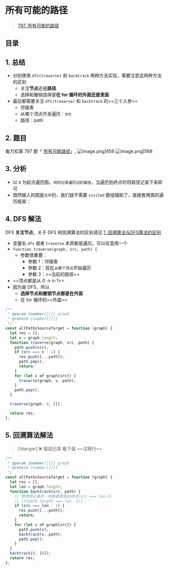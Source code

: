 
# 所有可能的路径


> [797. 所有可能的路径](https://leetcode.cn/problems/all-paths-from-source-to-target/)


## 目录
<!-- toc -->
 ## 1. 总结 

- 分别使用 `dfs(traverse)` 和 `backtrack` 两种方法实现，需要注意这两种方法的区别
	- 关注**节点**还是**路径**
	- 选择和撤销选择是**在 for 循环的外面还是里面**
- 最后都需要关注 `dfs(traverse)` 和 `backtrack` 的==三个入参==
	- 邻接表
	- 从哪个顶点开发遍历：src
	- 路径：path

## 2. 题目

看力扣第 797 题「 [所有可能路径](https://leetcode.cn/problems/all-paths-from-source-to-target/)」,
![image.png|456](https://832-1310531898.cos.ap-beijing.myqcloud.com/3886b417d7691307389f24eb44eaef4f.png)
![image.png|568](https://832-1310531898.cos.ap-beijing.myqcloud.com/7b3ee33913d2a43127b74ece5e54e8ce.png)

## 3. 分析

- 以 `0` 为起点遍历图，`同时记录遍历过的路径`，当遍历到终点时将路径记录下来即可 
- 既然输入的图是`无环`的，我们就不需要 `visited` 数组辅助了，直接套用图的遍历框架：

## 4. DFS 解法

DFS **关注节点**，关于 DFS 和回溯算法的区别请见 [1. 回溯算法与DFS算法的区别](/post/f76esVXa.html)

- 变量名 `dfs` 或者 `traverse` 本质都是遍历，可以任意用一个
- `function traverse(graph, src, path) {`
	- 参数很重要：
		- 参数 1：邻接表
		- 参数 2：现在`从哪个顶点`开始遍历
		- 参数 3：==当前的路径==
- ==顶点都是从 0 → n-1==
- 因为是 DFS，所以
	- **选择节点和撤销节点都是在外面**
	- 在 for 循环的==外面==

```javascript hl:12,16,18
/**
 * @param {number[][]} graph
 * @return {number[][]}
 */
const allPathsSourceTarget = function (graph) {
  let res = [];
  let n = graph.length;
  function traverse(graph, src, path) {
    path.push(src);
    if (src === n - 1) {
      res.push([...path]);
      path.pop();
      return;
    }
    for (let v of graph[src]) {
      traverse(graph, v, path);
    }
    path.pop();
  }

  traverse(graph, 0, []);

  return res;
};
```

## 5. 回溯算法解法

> [!danger]
> ❌ 错误记录 看下面 ==注释行==

```javascript hl:9
/**
 * @param {number[][]} graph
 * @return {number[][]}
 */
const allPathsSourceTarget = function (graph) {
  let res = [];
  let len = graph.length;
  function backtrack(src, path) {
    // 修改终止条件：判断是否到达终点(src === len-1)
    // if(path.length === len -1){
    if (src === len - 1) {
      res.push([...path]);
      return;
    }
    for (let v of graph[src]) {
      path.push(v);
      backtrack(v, path);
      path.pop();
    }
  }
  backtrack(0, [0]);
  return res;
};
```
